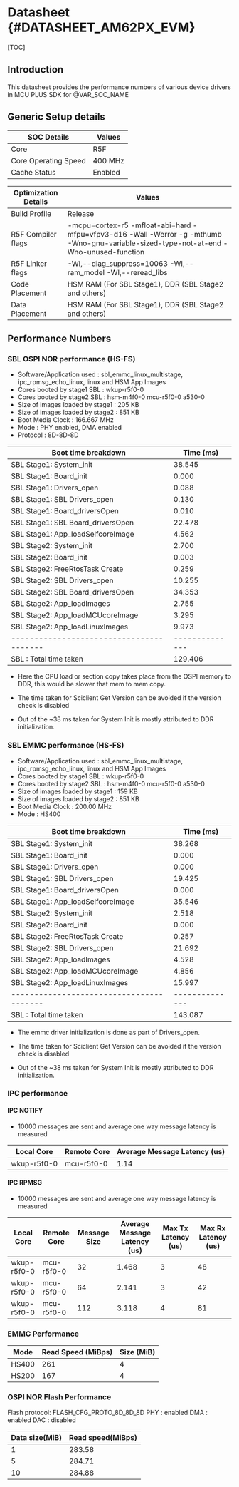 # Datasheet {#DATASHEET_AM62PX_EVM}

[TOC]

## Introduction

This datasheet provides the performance numbers of various device drivers in MCU PLUS SDK for @VAR_SOC_NAME


## Generic Setup details

SOC Details             | Values
------------------------|------------------------------
Core                    | R5F
Core Operating Speed    | 400 MHz
Cache Status            | Enabled

Optimization Details    | Values
------------------------|------------------------------
Build Profile           | Release
R5F Compiler flags      | -mcpu=cortex-r5 -mfloat-abi=hard -mfpu=vfpv3-d16 -Wall -Werror -g -mthumb -Wno-gnu-variable-sized-type-not-at-end -Wno-unused-function
R5F Linker flags        | -Wl,--diag_suppress=10063 -Wl,--ram_model -Wl,--reread_libs
Code Placement          | HSM RAM (For SBL Stage1), DDR (SBL Stage2 and others)
Data Placement          | HSM RAM (For SBL Stage1), DDR (SBL Stage2 and others)

## Performance Numbers

### SBL OSPI NOR performance (HS-FS)

- Software/Application used        : sbl_emmc_linux_multistage, ipc_rpmsg_echo_linux, linux and HSM App Images
- Cores booted by stage1 SBL       : wkup-r5f0-0
- Cores booted by stage2 SBL       : hsm-m4f0-0 mcu-r5f0-0 a530-0
- Size of images loaded by stage1  : 205 KB
- Size of images loaded by stage2  : 851 KB
- Boot Media Clock                 : 166.667 MHz
- Mode                             : PHY enabled, DMA enabled
- Protocol                         : 8D-8D-8D

Boot time breakdown                     |   Time (ms)
----------------------------------------|--------------
SBL Stage1: System_init                 |   38.545
SBL Stage1: Board_init                  |    0.000
SBL Stage1: Drivers_open                |    0.088
SBL Stage1: SBL Drivers_open            |    0.130
SBL Stage1: Board_driversOpen           |    0.010
SBL Stage1: SBL Board_driversOpen       |   22.478
SBL Stage1: App_loadSelfcoreImage       |    4.562
SBL Stage2: System_init                 |    2.700
SBL Stage2: Board_init                  |    0.003
SBL Stage2: FreeRtosTask Create         |    0.259
SBL Stage2: SBL Drivers_open            |   10.255
SBL Stage2: SBL Board_driversOpen       |   34.353
SBL Stage2: App_loadImages              |    2.755
SBL Stage2: App_loadMCUcoreImage        |    3.295
SBL Stage2: App_loadLinuxImages         |    9.973
----------------------------------------|--------------
SBL : Total time taken                  |  129.406

- Here the CPU load or section copy takes place from the OSPI memory to DDR, this would be slower that mem to mem copy.

- The time taken for Sciclient Get Version can be avoided if the version check is disabled

- Out of the ~38 ms taken for System Init is mostly attributed to DDR initialization.

### SBL EMMC performance (HS-FS)

- Software/Application used        : sbl_emmc_linux_multistage, ipc_rpmsg_echo_linux, linux and HSM App Images
- Cores booted by stage1 SBL       : wkup-r5f0-0
- Cores booted by stage2 SBL       : hsm-m4f0-0 mcu-r5f0-0 a530-0
- Size of images loaded by stage1  : 159 KB
- Size of images loaded by stage2  : 851 KB
- Boot Media Clock                 : 200.00 MHz
- Mode                             : HS400

Boot time breakdown                     |   Time (ms)
----------------------------------------|--------------
SBL Stage1: System_init                 |   38.268
SBL Stage1: Board_init                  |    0.000
SBL Stage1: Drivers_open                |    0.000
SBL Stage1: SBL Drivers_open            |   19.425
SBL Stage1: Board_driversOpen           |    0.000
SBL Stage1: App_loadSelfcoreImage       |   35.546
SBL Stage2: System_init                 |    2.518
SBL Stage2: Board_init                  |    0.000
SBL Stage2: FreeRtosTask Create         |    0.257
SBL Stage2: SBL Drivers_open            |   21.692
SBL Stage2: App_loadImages              |    4.528
SBL Stage2: App_loadMCUcoreImage        |    4.856
SBL Stage2: App_loadLinuxImages         |   15.997
----------------------------------------|--------------
SBL : Total time taken                  |  143.087

- The emmc driver initialization is done as part of Drivers_open.

- The time taken for Sciclient Get Version can be avoided if the version check is disabled

- Out of the ~38 ms taken for System Init is mostly attributed to DDR initialization.

### IPC performance

#### IPC NOTIFY

- 10000 messages are sent and average one way message latency is measured

Local Core  | Remote Core | Average Message Latency (us)
------------|-------------|------------------------------
wkup-r5f0-0 | mcu-r5f0-0  |  1.14

#### IPC RPMSG

- 10000 messages are sent and average one way message latency is measured

Local Core      | Remote Core    | Message Size | Average Message Latency (us) |Max Tx Latency (us) | Max Rx Latency (us)
----------------|----------------|--------------|------------------------------|--------------------|---------------------
 wkup-r5f0-0    | mcu-r5f0-0     | 32           |  1.468                       |  3                 |  48
 wkup-r5f0-0    | mcu-r5f0-0     | 64           |  2.141                       |  3                 |  42
 wkup-r5f0-0    | mcu-r5f0-0     | 112          |  3.118                       |  4                 |  81

### EMMC Performance

Mode   | Read Speed (MiBps) | Size (MiB)
-------|--------------------|--------------
 HS400 | 261                | 4
 HS200 | 167                | 4

### OSPI NOR Flash Performance

Flash protocol: FLASH_CFG_PROTO_8D_8D_8D
PHY : enabled
DMA : enabled
DAC : disabled

Data size(MiB) | Read speed(MiBps)
---------------|-------------------
1              | 283.58
5              | 284.71
10             | 284.88